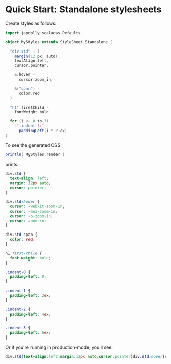 # Quick Start: Standalone stylesheets

Create styles as follows:

```scala
import japgolly.scalacss.Defaults._

object MyStyles extends StyleSheet.Standalone {

  "div.std" - (
    margin(12 px, auto),
    textAlign.left,
    cursor.pointer,

    &.hover -
      cursor.zoom_in,

    &("span") -
      color.red
  )

  "h1".firstChild -
    fontWeight.bold

  for (i <- 0 to 3)
    s".indent-$i" -
      paddingLeft(i * 2.ex)
}
```

To see the generated CSS:
```scala
println( MyStyles.render )
```

prints:
```css
div.std {
  text-align: left;
  margin: 12px auto;
  cursor: pointer;
}

div.std:hover {
  cursor: -webkit-zoom-in;
  cursor: -moz-zoom-in;
  cursor: -o-zoom-in;
  cursor: zoom-in;
}

div.std span {
  color: red;
}

h1:first-child {
  font-weight: bold;
}

.indent-0 {
  padding-left: 0;
}

.indent-1 {
  padding-left: 2ex;
}

.indent-2 {
  padding-left: 4ex;
}

.indent-3 {
  padding-left: 6ex;
}
```

Or if you're running in production-mode, you'll see:
```css
div.std{text-align:left;margin:12px auto;cursor:pointer}div.std:hover{cursor:-webkit-zoom-in;cursor:-moz-zoom-in;cursor:-o-zoom-in;cursor:zoom-in}div.std span{color:red}h1:first-child{font-weight:bold}.indent-0{padding-left:0}.indent-1{padding-left:2ex}.indent-2{padding-left:4ex}.indent-3{padding-left:6ex}
```
